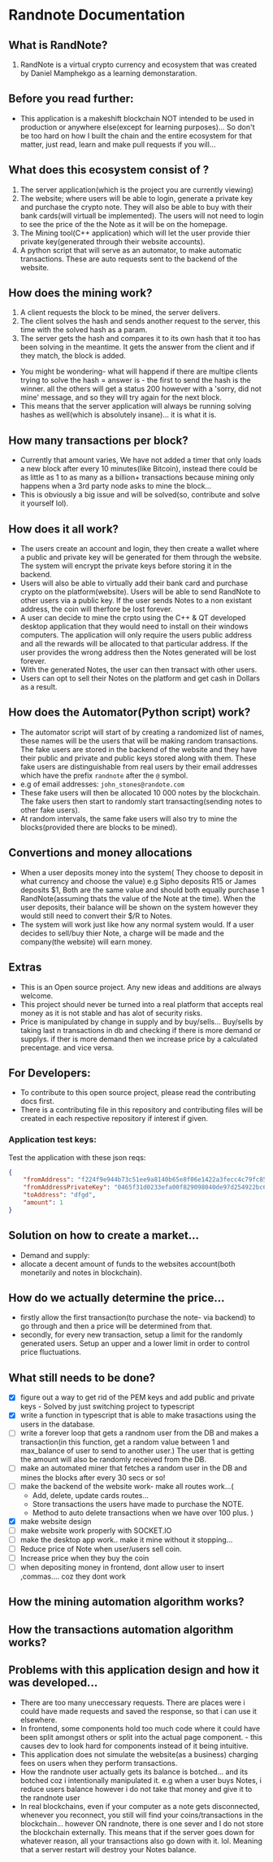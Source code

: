 # Randnote Documentation

## What is RandNote? 
1. RandNote is a virtual crypto currency and ecosystem that was created by Daniel Mamphekgo as a learning demonstaration.

## Before you read further:
- This application is a makeshift blockchain NOT intended to be used in production or anywhere else(except for learning purposes)... So don't be too hard on how I built the chain and the entire ecosystem for that matter, just read, learn and make pull requests if you will...

## What does this ecosystem consist of ?
1. The server application(which is the project you are currently viewing)
2. The website; where users will be able to login, generate a private key and purchase the crypto note. They will also be able to buy with their bank cards(will virtuall be implemented). The users will not need to login to see the price of the the Note as it will be on the homepage.
3. The Mining tool(C++ application) which will let the user provide thier private key(generated through their website accounts).
4. A python script that will serve as an automator, to make automatic transactions. These are auto requests sent to the backend of the website.

## How does the mining work?
1. A client requests the block to be mined, the server delivers.
2. The client solves the hash and sends another request to the server, this time with the solved hash as a param.
3. The server gets the hash and compares it to its own hash that it too has been solving in the meantime. It gets the answer from the client and if they match, the block is added.
- You might be wondering- what will happend if there are multipe clients trying to solve the hash = answer is - the first to send the hash is the winner. all the others will get a status 200 however with a 'sorry, did not mine' message, and so they will try again for the next block.
- This means that the server application will always be running solving hashes as well(which is absolutely insane)... it is what it is.

## How many transactions per block?
- Currently that amount varies, We have not added a timer that only loads a new block after every 10 minutes(like Bitcoin), instead there could be as little as 1 to as many as a billion+ transactions because mining only happens when a 3rd party node asks to mine the block... 
- This is obviously a big issue and will be solved(so, contribute and solve it yourself lol).

## How does it all work? 
- The users create an account and login, they then create a wallet where a public and private key will be generated for them through the website. The system will encrypt the private keys before storing it in the backend.
- Users will also be able to virtually add their bank card and purchase crypto on the platform(website). Users will be able to send RandNote to other users via a public key. If the user sends Notes to a non existant address, the coin will therfore be lost forever.
- A user can decide to mine the crpto using the C++ & QT developed desktop application that they would need to install on their windows computers. The application will only require the users public address and all the rewards will be allocated to that particular address. If the user provides the wrong address then the Notes generated will be lost forever.
- With the generated Notes, the user can then transact with other users. 
- Users can opt to sell their Notes on the platform and get cash in Dollars as a result. 

## How does the Automator(Python script) work?
- The automator script will start of by creating a randomized list of names, these names will be the users that will be making random transactions. The fake users are stored in the backend of the website and they have their public and private and public keys stored along with them. These fake users are distinguishable from real users by their email addresses which have the prefix `randnote` after the `@` symbol.
- e.g of email addresses: `john_stones@randote.com`
- These fake users will then be allocated 10 000 notes by the blockchain. The fake users then start to randomly start transacting(sending notes to other fake users).
- At random intervals, the same fake users will also try to mine the blocks(provided there are blocks to be mined). 

## Convertions and money allocations
- When a user deposits money into the system( They choose to deposit in what currency and choose the value) e.g Sipho deposits R15 or James deposits $1, 
Both are the same value and should both equally purchase 1 RandNote(assuming thats the value of the Note at the time). When the user deposits, their balance will be shown on the system however they would still need to convert their $/R to Notes. 
- The system will work just like how any normal system would. If a user decides to sell/buy thier Note, a charge will be made and the company(the website) will earn money.

## Extras
- This is an Open source project. Any new ideas and additions are always welcome.
- This project should never be turned into a real platform that accepts real money as it is not stable and has alot of security risks.
- Price is manipulated by change in supply and by buy/sells... Buy/sells by taking last n transactions in db and checking if there is more demand or supplys. if ther is more demand then we increase price by a calculated precentage. and vice versa.

## For Developers:
- To contribute to this open source project, please read the contributing docs first.
- There is a contributing file in this repository and contributing files will be created in each respective repository if interest if given.

### Application test keys:
Test the application with these json reqs:
```json
{
    "fromAddress": "f224f9e944b73c51ee9a8140b65e8f06e1422a3fecc4c79fc8577bc80a427ce0",
    "fromAddressPrivateKey": "0465f31d0233efa00f829098040de97d254922bc6730a2f59bee6525e203a5c3f10168be5391b28eb9fa81a0aa87583040c2e9542b7aad50666577b446239d6fc3",
    "toAddress": "dfgd",
    "amount": 1
}
```

## Solution on how to create a market...
- Demand and supply: 
- allocate a decent amount of funds to the websites account(both monetarily and notes in blockchain).

## How do we actually determine the price...
- firstly allow the first transaction(to purchase the note- via backend) to go through and then a price will be determined from that.
- secondly, for every new transaction, setup a limit for the randomly generated users. Setup an upper and a lower limit in order to control price fluctuations.


## What still needs to be done?
- [x] figure out a way to get rid of the PEM keys and add public and private keys - Solved by just switching project to typescript
- [x] write a function in typescript that is able to make trasactions using the users in the database.
- [ ] write a forever loop that gets a randnom user from the DB and makes a transaction(in this function, get a random value between 1 and max_balance of user to send to another user.) The user that is getting the amount will also be randomly received from the DB.
- [ ] make an automated miner that fetches a random user in the DB and mines the blocks after every 30 secs or so!
- [ ] make the backend of the website work- make all routes work...(
    - Add, delete, update cards routes...
    - Store transactions the users have made to purchase the NOTE.
    - Method to auto delete transactions when we have over 100 plus.
)
- [x] make website design
- [ ] make website work properly with SOCKET.IO  
- [ ] make the desktop app work.. make it mine without it stopping... 
- [ ] Reduce price of Note when user/users sell coin.
- [ ] Increase price when they buy the coin
- [ ] when depositing money in frontend, dont allow user to insert ,commas.... coz they dont work

## How the mining automation algorithm works?

## How the transactions automation algorithm works?



## Problems with this application design and how it was developed...
- There are too many uneccessary requests. There are places were i could have made requests and saved the response, so that i can use it elsewhere.
- In frontend, some components hold too much code where it could have been split amongst others or split into the actual page component. - this causes dev to look hard for components instead of it being intuitive.
- This application does not simulate the website(as a business) charging fees on users when they perform transactions.
- How the randnote user actually gets its balance is botched... and its botched coz i intentionally manipulated it. e.g when a user buys Notes, i reduce users balance however i do not take that money and give it to the randnote user
- In real blockchains, even if your computer as a note gets disconnected, whenever you reconnect, you still will find your coins/transactions in the blockchain... however ON randnote, there is one sever and I do not store the blockchain externally. This means that if the server goes down for whatever reason, all your transactions also go down with it. lol. Meaning that a server restart will destroy your Notes balance.
